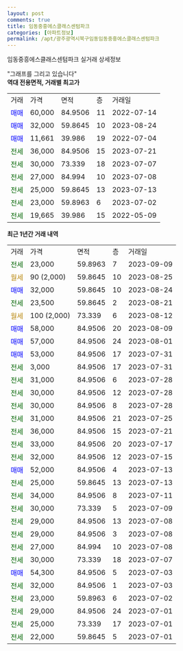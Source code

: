 ```yaml
---
layout: post
comments: true
title: 임동중흥에스클래스센텀파크
categories: [아파트정보]
permalink: /apt/광주광역시북구임동임동중흥에스클래스센텀파크
---
```


임동중흥에스클래스센텀파크 실거래 상세정보

<script type="text/javascript">
  google.charts.load('current', {'packages':['line', 'corechart']});
  google.charts.setOnLoadCallback(drawChart);

  function drawChart() {
    var data = new google.visualization.DataTable();
    data.addColumn('date', '거래일');
    data.addColumn('number', "매매");
    data.addColumn('number', "전세");
    data.addColumn('number', "전매");

    data.addRows([[new Date(Date.parse("2023-09-09")), null, 23000, null], [new Date(Date.parse("2023-08-25")), null, null, null], [new Date(Date.parse("2023-08-24")), 32000, null, null], [new Date(Date.parse("2023-08-21")), null, 23500, null], [new Date(Date.parse("2023-08-12")), null, null, null], [new Date(Date.parse("2023-08-09")), 58000, null, null], [new Date(Date.parse("2023-08-01")), 57000, null, null], [new Date(Date.parse("2023-07-31")), 53000, null, null], [new Date(Date.parse("2023-07-31")), null, 3000, null], [new Date(Date.parse("2023-07-28")), null, 31000, null], [new Date(Date.parse("2023-07-28")), null, 30000, null], [new Date(Date.parse("2023-07-28")), null, 30000, null], [new Date(Date.parse("2023-07-25")), null, 31000, null], [new Date(Date.parse("2023-07-21")), null, 36000, null], [new Date(Date.parse("2023-07-17")), null, 33000, null], [new Date(Date.parse("2023-07-15")), null, 32000, null], [new Date(Date.parse("2023-07-13")), 52000, null, null], [new Date(Date.parse("2023-07-13")), null, 25000, null], [new Date(Date.parse("2023-07-11")), null, 34000, null], [new Date(Date.parse("2023-07-09")), null, 30000, null], [new Date(Date.parse("2023-07-08")), null, 29000, null], [new Date(Date.parse("2023-07-08")), null, 29000, null], [new Date(Date.parse("2023-07-08")), null, 27000, null], [new Date(Date.parse("2023-07-07")), null, 30000, null], [new Date(Date.parse("2023-07-03")), 54300, null, null], [new Date(Date.parse("2023-07-03")), null, 32000, null], [new Date(Date.parse("2023-07-02")), null, 23000, null], [new Date(Date.parse("2023-07-01")), null, 29000, null], [new Date(Date.parse("2023-07-01")), null, 25000, null], [new Date(Date.parse("2023-07-01")), null, 22000, null]]);

    var options = {
      hAxis: {
        format: 'yyyy/MM/dd'
      },    
      lineWidth: 0,
      pointsVisible: true,    
      title: '최근 1년간 유형별 실거래가 분포',
      legend: { position: 'bottom' }
    };

    var formatter = new google.visualization.NumberFormat({pattern:'###,###'} );
    formatter.format(data, 1);
    formatter.format(data, 2);
    
    setTimeout(function() {
        var chart = new google.visualization.LineChart(document.getElementById('columnchart_material'));
        chart.draw(data, (options));
        document.getElementById('loading').style.display = 'none';
    }, 200);
  }
</script>


<div id="loading" style="z-index:20; display: block; margin-left: 0px">"그래프를 그리고 있습니다"</div>
<div id="columnchart_material" style="width: 95%; margin-left: 0px; display: block"></div>
<!-- contents start -->
<b>역대 전용면적, 거래별 최고가</b>
<table class="sortable">
    <tr>
      <td>거래</td>
      <td>가격</td>
      <td>면적</td>
      <td>층</td>
      <td>거래일</td>
    </tr>
        <tr>
          <td><a style="color: blue">매매</a></td>
          <td>60,000</td>
          <td>84.9506</td>
          <td>11</td>
          <td>2022-07-14</td>
        </tr>            <tr>
          <td><a style="color: blue">매매</a></td>
          <td>32,000</td>
          <td>59.8645</td>
          <td>10</td>
          <td>2023-08-24</td>
        </tr>            <tr>
          <td><a style="color: blue">매매</a></td>
          <td>11,661</td>
          <td>39.986</td>
          <td>19</td>
          <td>2022-07-04</td>
        </tr>        
        <tr>
              <td><a style="color: darkgreen">전세</a></td>
              <td>36,000</td>
              <td>84.9506</td>
              <td>15</td>
              <td>2023-07-21</td>
            </tr>            <tr>
              <td><a style="color: darkgreen">전세</a></td>
              <td>30,000</td>
              <td>73.339</td>
              <td>18</td>
              <td>2023-07-07</td>
            </tr>            <tr>
              <td><a style="color: darkgreen">전세</a></td>
              <td>27,000</td>
              <td>84.994</td>
              <td>10</td>
              <td>2023-07-08</td>
            </tr>            <tr>
              <td><a style="color: darkgreen">전세</a></td>
              <td>25,000</td>
              <td>59.8645</td>
              <td>13</td>
              <td>2023-07-13</td>
            </tr>            <tr>
              <td><a style="color: darkgreen">전세</a></td>
              <td>23,000</td>
              <td>59.8963</td>
              <td>6</td>
              <td>2023-07-02</td>
            </tr>            <tr>
              <td><a style="color: darkgreen">전세</a></td>
              <td>19,665</td>
              <td>39.986</td>
              <td>15</td>
              <td>2022-05-09</td>
            </tr>        
    
</table>

<b>최근 1년간 거래 내역</b>

<table class="sortable">
    <tr>
      <td>거래</td>
      <td>가격</td>
      <td>면적</td>
      <td>층</td>
      <td>거래일</td>
    </tr>
    <tr>
      <td><a style="color: darkgreen">전세</a></td>
      <td>23,000</td>
      <td>59.8963</td>
      <td>7</td>
      <td>2023-09-09</td>
    </tr>          <tr>
      <td><a style="color: darkgoldenrod">월세</a></td>
      <td>90 (2,000)</td>
      <td>59.8645</td>
      <td>10</td>
      <td>2023-08-25</td>
    </tr>          <tr>
      <td><a style="color: blue">매매</a></td>
      <td>32,000</td>
      <td>59.8645</td>
      <td>10</td>
      <td>2023-08-24</td>
    </tr>          <tr>
      <td><a style="color: darkgreen">전세</a></td>
      <td>23,500</td>
      <td>59.8645</td>
      <td>2</td>
      <td>2023-08-21</td>
    </tr>          <tr>
      <td><a style="color: darkgoldenrod">월세</a></td>
      <td>100 (2,000)</td>
      <td>73.339</td>
      <td>6</td>
      <td>2023-08-12</td>
    </tr>          <tr>
      <td><a style="color: blue">매매</a></td>
      <td>58,000</td>
      <td>84.9506</td>
      <td>20</td>
      <td>2023-08-09</td>
    </tr>          <tr>
      <td><a style="color: blue">매매</a></td>
      <td>57,000</td>
      <td>84.9506</td>
      <td>24</td>
      <td>2023-08-01</td>
    </tr>          <tr>
      <td><a style="color: blue">매매</a></td>
      <td>53,000</td>
      <td>84.9506</td>
      <td>17</td>
      <td>2023-07-31</td>
    </tr>          <tr>
      <td><a style="color: darkgreen">전세</a></td>
      <td>3,000</td>
      <td>84.9506</td>
      <td>17</td>
      <td>2023-07-31</td>
    </tr>          <tr>
      <td><a style="color: darkgreen">전세</a></td>
      <td>31,000</td>
      <td>84.9506</td>
      <td>6</td>
      <td>2023-07-28</td>
    </tr>          <tr>
      <td><a style="color: darkgreen">전세</a></td>
      <td>30,000</td>
      <td>84.9506</td>
      <td>12</td>
      <td>2023-07-28</td>
    </tr>          <tr>
      <td><a style="color: darkgreen">전세</a></td>
      <td>30,000</td>
      <td>84.9506</td>
      <td>8</td>
      <td>2023-07-28</td>
    </tr>          <tr>
      <td><a style="color: darkgreen">전세</a></td>
      <td>31,000</td>
      <td>84.9506</td>
      <td>21</td>
      <td>2023-07-25</td>
    </tr>          <tr>
      <td><a style="color: darkgreen">전세</a></td>
      <td>36,000</td>
      <td>84.9506</td>
      <td>15</td>
      <td>2023-07-21</td>
    </tr>          <tr>
      <td><a style="color: darkgreen">전세</a></td>
      <td>33,000</td>
      <td>84.9506</td>
      <td>20</td>
      <td>2023-07-17</td>
    </tr>          <tr>
      <td><a style="color: darkgreen">전세</a></td>
      <td>32,000</td>
      <td>84.9506</td>
      <td>12</td>
      <td>2023-07-15</td>
    </tr>          <tr>
      <td><a style="color: blue">매매</a></td>
      <td>52,000</td>
      <td>84.9506</td>
      <td>4</td>
      <td>2023-07-13</td>
    </tr>          <tr>
      <td><a style="color: darkgreen">전세</a></td>
      <td>25,000</td>
      <td>59.8645</td>
      <td>13</td>
      <td>2023-07-13</td>
    </tr>          <tr>
      <td><a style="color: darkgreen">전세</a></td>
      <td>34,000</td>
      <td>84.9506</td>
      <td>8</td>
      <td>2023-07-11</td>
    </tr>          <tr>
      <td><a style="color: darkgreen">전세</a></td>
      <td>30,000</td>
      <td>73.339</td>
      <td>5</td>
      <td>2023-07-09</td>
    </tr>          <tr>
      <td><a style="color: darkgreen">전세</a></td>
      <td>29,000</td>
      <td>84.9506</td>
      <td>13</td>
      <td>2023-07-08</td>
    </tr>          <tr>
      <td><a style="color: darkgreen">전세</a></td>
      <td>29,000</td>
      <td>84.9506</td>
      <td>3</td>
      <td>2023-07-08</td>
    </tr>          <tr>
      <td><a style="color: darkgreen">전세</a></td>
      <td>27,000</td>
      <td>84.994</td>
      <td>10</td>
      <td>2023-07-08</td>
    </tr>          <tr>
      <td><a style="color: darkgreen">전세</a></td>
      <td>30,000</td>
      <td>73.339</td>
      <td>18</td>
      <td>2023-07-07</td>
    </tr>          <tr>
      <td><a style="color: blue">매매</a></td>
      <td>54,300</td>
      <td>84.9506</td>
      <td>5</td>
      <td>2023-07-03</td>
    </tr>          <tr>
      <td><a style="color: darkgreen">전세</a></td>
      <td>32,000</td>
      <td>84.9506</td>
      <td>1</td>
      <td>2023-07-03</td>
    </tr>          <tr>
      <td><a style="color: darkgreen">전세</a></td>
      <td>23,000</td>
      <td>59.8963</td>
      <td>6</td>
      <td>2023-07-02</td>
    </tr>          <tr>
      <td><a style="color: darkgreen">전세</a></td>
      <td>29,000</td>
      <td>84.9506</td>
      <td>24</td>
      <td>2023-07-01</td>
    </tr>          <tr>
      <td><a style="color: darkgreen">전세</a></td>
      <td>25,000</td>
      <td>73.339</td>
      <td>17</td>
      <td>2023-07-01</td>
    </tr>          <tr>
      <td><a style="color: darkgreen">전세</a></td>
      <td>22,000</td>
      <td>59.8645</td>
      <td>5</td>
      <td>2023-07-01</td>
    </tr>      </table>
<!-- contents end -->    

